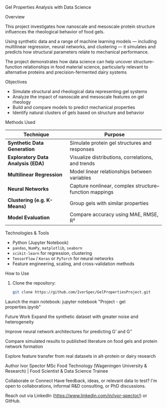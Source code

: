 Gel Properties Analysis with Data Science

Overview

This project investigates how nanoscale and mesoscale protein structure influences the rheological behavior of food gels.  

Using synthetic data and a range of machine learning models — including multilinear regression, neural networks, and clustering — it simulates and predicts how structural parameters relate to mechanical performance.  

The project demonstrates how data science can help uncover structure–function relationships in food material science, particularly relevant to alternative proteins and precision-fermented dairy systems


Objectives

- Simulate structural and rheological data representing gel systems
- Analyze the impact of nanoscale and mesoscale features on gel rheology
- Build and compare models to predict mechanical properties
- Identify natural clusters of gels based on structure and behavior


Methods Used

| Technique                  | Purpose                                           |
|----------------------------|---------------------------------------------------|
| **Synthetic Data Generation** | Simulate protein gel structures and responses     |
| **Exploratory Data Analysis (EDA)** | Visualize distributions, correlations, and trends |
| **Multilinear Regression** | Model linear relationships between variables     |
| **Neural Networks**        | Capture nonlinear, complex structure–function mappings |
| **Clustering (e.g. K-Means)** | Group gels with similar properties               |
| **Model Evaluation**       | Compare accuracy using MAE, RMSE, R²              |


Technologies & Tools

- Python (Jupyter Notebook)
- `pandas`, `NumPy`, `matplotlib`, `seaborn`
- `scikit-learn` for regression, clustering
- `TensorFlow` / `Keras` or `PyTorch` for neural networks
- Feature engineering, scaling, and cross-validation methods


How to Use

1. Clone the repository:
   ```bash
   git clone https://github.com/IvorSpec/GelPropertiesProject.git

Launch the main notebook:
jupyter notebook "Project - gel properties.ipynb"


Future Work
Expand the synthetic dataset with greater noise and heterogeneity

Improve neural network architectures for predicting G’ and G’’

Compare simulated results to published literature on food gels and protein network formation

Explore feature transfer from real datasets in alt-protein or dairy research

Author
Ivor Spector
MSc Food Technology (Wageningen University & Research) | Food Scientist & Data Science Trainee

Collaborate or Connect
Have feedback, ideas, or relevant data to test?
I'm open to collaborations, informal R&D consulting, or PhD discussions.

Reach out via LinkedIn (https://www.linkedin.com/in/ivor-spector/) or GitHub.
